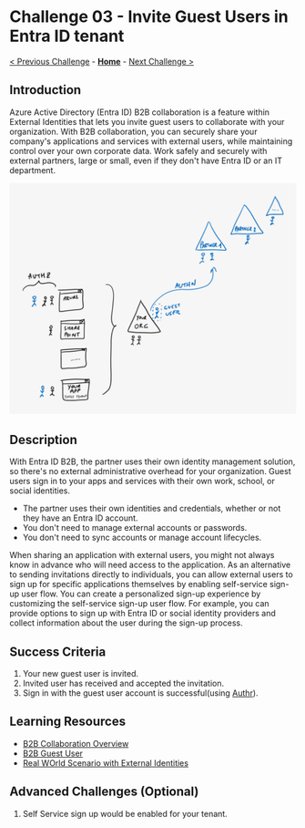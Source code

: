 # Challenge 03 - Invite Guest Users in Entra ID tenant

[< Previous Challenge](./Challenge-02.md) - **[Home](../README.md)** - [Next Challenge >](./Challenge-04.md)


## Introduction

Azure Active Directory (Entra ID) B2B collaboration is a feature within External Identities that lets you invite guest users to collaborate with your organization. With B2B collaboration, you can securely share your company's applications and services with external users, while maintaining control over your own corporate data. Work safely and securely with external partners, large or small, even if they don't have Entra ID or an IT department.

![Entra ID B2B guest User Access](../Images/aad-b2b-guest-user.png)

## Description

With Entra ID B2B, the partner uses their own identity management solution, so there's no external administrative overhead for your organization. Guest users sign in to your apps and services with their own work, school, or social identities.

- The partner uses their own identities and credentials, whether or not they have an Entra ID account.
- You don't need to manage external accounts or passwords.
- You don't need to sync accounts or manage account lifecycles.

When sharing an application with external users, you might not always know in advance who will need access to the application. As an alternative to sending invitations directly to individuals, you can allow external users to sign up for specific applications themselves by enabling self-service sign-up user flow. You can create a personalized sign-up experience by customizing the self-service sign-up user flow. For example, you can provide options to sign up with Entra ID or social identity providers and collect information about the user during the sign-up process.

## Success Criteria

1. Your new guest user is invited.
2. Invited user has received and accepted the invitation.
3. Sign in with the guest user account is successful(using [Authr](https://authr.biz/)).

## Learning Resources

- [B2B Collaboration Overview](https://learn.microsoft.com/en-us/azure/active-directory/external-identities/what-is-b2b)
- [B2B Guest User ](https://learn.microsoft.com/en-us/azure/active-directory/external-identities/user-properties)
- [Real WOrld Scenario with External Identities](https://github.com/Azure/FTALive-Sessions/blob/main/content/identity/microsoft-identity-platform/11-external-identities-scenario.md)


## Advanced Challenges (Optional)

1. Self Service sign up would be enabled for your tenant.
